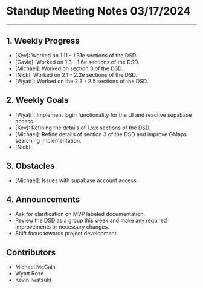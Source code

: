 # Standup Meeting Notes **03/17/2024**

---

## 1. Weekly Progress

- [Kev]: Worked on 1.11 - 1.31e sections of the DSD.
- [Gavin]: Worked on 1.3 - 1.6e sections of the DSD.
- [Michael]: Worked on section 3 of the DSD.
- [Nick]: Worked on 2.1 - 2.2e sections of the DSD.
- [Wyatt]: Worked on the 2.3 - 2.5 sections of the DSD.

## 2. Weekly Goals

- [Wyatt]: Implement login functionality for the UI and reactive supabase access.
- [Kev]: Refining the details of 1.x.x sections of the DSD.
- [Michael]: Refine details of section 3 of the DSD and improve GMaps searching implementation.
- [Nick]:

## 3. Obstacles

- [Michael]: Issues with supabase account access.

## 4. Announcements

- Ask for clarification on MVP labeled documentation.
- Review the DSD as a group this week and make any required improvements or necessary changes.
- Shift focus towards project development.

## Contributors

- Michael McCain
- Wyatt Rose
- Kevin Iwatsuki
